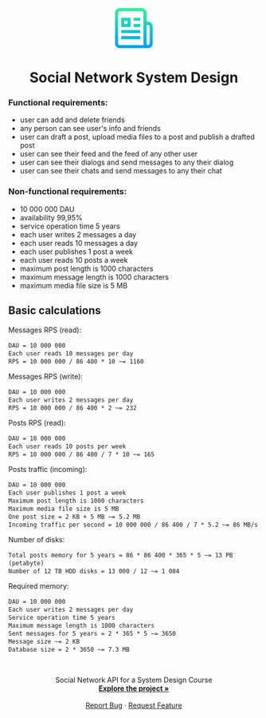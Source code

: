 <div align="center">
  <a href="https://github.com/chistyakoviv/social_network_system_design">
    <img src="images/logo.png" alt="Logo" width="80" height="80">
  </a>

  <br>
  <h1 align="center">Social Network System Design</h3>
</div>

  ### Functional requirements:

  - user can add and delete friends
  - any person can see user's info and friends
  - user can draft a post, upload media files to a post and publish a drafted post
  - user can see their feed and the feed of any other user
  - user can see their dialogs and send messages to any their dialog
  - user can see their chats and send messages to any their chat

  ### Non-functional requirements:

  - 10 000 000 DAU
  - availability 99,95%
  - service operation time 5 years
  - each user writes 2 messages a day
  - each user reads 10 messages a day
  - each user publishes 1 post a week
  - each user reads 10 posts a week
  - maximum post length is 1000 characters
  - maximum message length is 1000 characters
  - maximum media file size is 5 MB

  ## Basic calculations

  Messages RPS (read):

    DAU = 10 000 000
    Each user reads 10 messages per day
    RPS = 10 000 000 / 86 400 * 10 ~= 1160

  Messages RPS (write):

    DAU = 10 000 000
    Each user writes 2 messages per day
    RPS = 10 000 000 / 86 400 * 2 ~= 232

  Posts RPS (read):

    DAU = 10 000 000
    Each user reads 10 posts per week
    RPS = 10 000 000 / 86 400 / 7 * 10 ~= 165

  Posts traffic (incoming):

    DAU = 10 000 000
    Each user publishes 1 post a week
    Maximum post length is 1000 characters
    Maximum media file size is 5 MB
    One post size = 2 KB + 5 MB ~= 5.2 MB
    Incoming traffic per second = 10 000 000 / 86 400 / 7 * 5.2 ~= 86 MB/s

  Number of disks:

    Total posts memory for 5 years = 86 * 86 400 * 365 * 5 ~= 13 PB (petabyte)
    Number of 12 TB HDD disks = 13 000 / 12 ~= 1 084

  Required memory:

    DAU = 10 000 000
    Each user writes 2 messages per day
    Service operation time 5 years
    Maximum message length is 1000 characters
    Sent messages for 5 years = 2 * 365 * 5 ~= 3650
    Message size ~= 2 KB
    Database size = 2 * 3650 ~= 7.3 MB

<br>
<p align="center">
  Social Network API for a System Design Course
  <br />
  <a href="https://github.com/chistyakoviv/social_network_system_design/api/rest_api.yml"><strong>Explore the project »</strong></a>
  <br />
  <br />
  <a href="https://github.com/chistyakoviv/social_network_system_design/issues">Report Bug</a>
  ·
  <a href="https://github.com/chistyakoviv/social_network_system_design/issues">Request Feature</a>
</p>